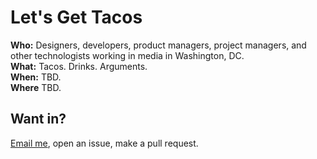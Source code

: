 # Let's Get Tacos

**Who:** Designers, developers, product managers, project managers, and
other technologists working in media in Washington, DC.  
**What:** Tacos. Drinks. Arguments.  
**When:** TBD.  
**Where** TBD.  

## Want in?

[Email me](chris@unbrain.net), open an issue, make a pull request.
